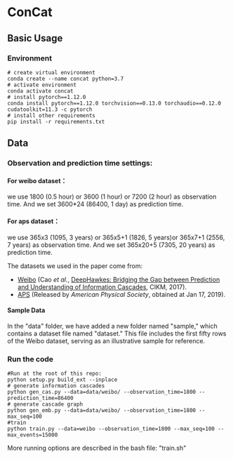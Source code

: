 # ConCat

## Basic Usage

### Environment

```shell
# create virtual environment
conda create --name concat python=3.7
# activate environment
conda activate concat
# install pytorch==1.12.0
conda install pytorch==1.12.0 torchvision==0.13.0 torchaudio==0.12.0 cudatoolkit=11.3 -c pytorch
# install other requirements
pip install -r requirements.txt
```

## Data

### Observation and prediction time settings:
#### For weibo dataset：
                     
we use 1800 (0.5 hour) or 3600 (1 hour) or 7200 (2 hour) as observation time.
And we set 3600*24 (86400, 1 day) as prediction time.
                     
#### For aps   dataset：
                     
we use 365x3 (1095, 3 years) or 365x5+1 (1826, 5 years)or 365x7+1 (2556, 7 years) as observation time.
And we set 365x20+5 (7305, 20 years) as prediction time.

The datasets we used in the paper come from:
- [Weibo](https://github.com/CaoQi92/DeepHawkes) (Cao *et al.*, [DeepHawkes: Bridging the Gap between 
Prediction and Understanding of Information Cascades](https://dl.acm.org/doi/10.1145/3132847.3132973), CIKM, 2017). 
- [APS](https://journals.aps.org/datasets) (Released by *American Physical Society*, obtained at Jan 17, 2019).

#### Sample Data

In the "data" folder, we have added a new folder named "sample," which contains a dataset file named "dataset." This file includes the first fifty rows of the Weibo dataset, serving as an illustrative sample for reference.


### Run the code
```shell
#Run at the root of this repo:
python setup.py build_ext --inplace
# generate information cascades
python gen_cas.py --data=data/weibo/ --observation_time=1800 --prediction_time=86400
# generate cascade graph
python gen_emb.py --data=data/weibo/ --observation_time=1800 --max_seq=100
#train
python train.py --data=weibo --observation_time=1800 --max_seq=100 --max_events=15000

```
More running options are described in the bash file: "train.sh"




